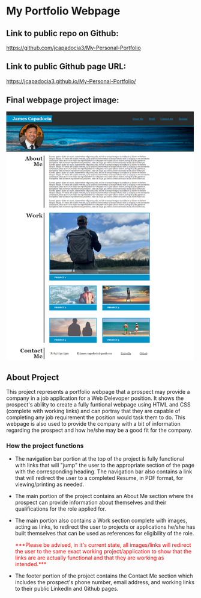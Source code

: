 # My Portfolio Webpage

## Link to public repo on Github:

https://github.com/jcapadocia3/My-Personal-Portfolio

## Link to public Github page URL:

https://jcapadocia3.github.io/My-Personal-Portfolio/

## Final webpage project image:

<img src="./assets/images/finalproduct.png" alt="Final product" width="500"/>

## About Project

This project represents a portfolio webpage that a prospect may provide a company in a job application for a Web Delevoper position. It shows the prospect's ability to create a fully funtional webpage using HTML and CSS (complete with working links) and can portray that they are capable of completing any job requirement the position would task them to do. This webpage is also used to provide the company with a bit of information regarding the prospect and how he/she may be a good fit for the company.

### How the project functions

- The navigation bar portion at the top of the project is fully functional with links that will "jump" the user to the appropriate section of the page with the corresponding heading. The navigation bar also contains a link that will redirect the user to a completed Resume, in PDF format, for viewing/printing as needed.

- The main portion of the project contains an About Me section where the prospect can provide information about themselves and their qualifications for the role applied for.

- The main portion also contains a Work section complete with images, acting as links, to redirect the user to projects or applications he/she has built themselves that can be used as references for eligibility of the role.
    
    <p style="color: red"> ***Please be advised, in it's current state, all images/links will redirect the user to the same exact working project/application to show that the links are are actually functional and that they are working as intended.*** </p>

- The footer portion of the project contains the Contact Me section which includes the prospect's phone number, email address, and working links to their public LinkedIn and Github pages.
